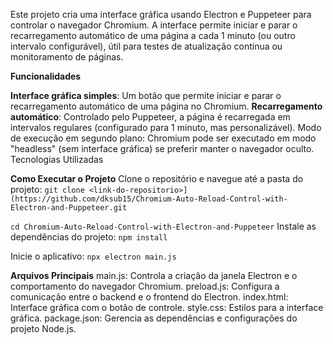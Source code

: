Este projeto cria uma interface gráfica usando Electron e Puppeteer para controlar o navegador Chromium. A interface permite iniciar e parar o recarregamento automático de uma página a cada 1 minuto (ou outro intervalo configurável), útil para testes de atualização contínua ou monitoramento de páginas.

**Funcionalidades**

**Interface gráfica simples**:
Um botão que permite iniciar e parar o recarregamento automático de uma página no Chromium.
**Recarregamento automático**:
Controlado pelo Puppeteer, a página é recarregada em intervalos regulares (configurado para 1 minuto, mas personalizável).
Modo de execução em segundo plano: Chromium pode ser executado em modo "headless" (sem interface gráfica) se preferir manter o navegador oculto.
Tecnologias Utilizadas

**Como Executar o Projeto**
Clone o repositório e navegue até a pasta do projeto:
`git clone <link-do-repositorio>](https://github.com/dksub15/Chromium-Auto-Reload-Control-with-Electron-and-Puppeteer.git`

`cd Chromium-Auto-Reload-Control-with-Electron-and-Puppeteer`
Instale as dependências do projeto:
`npm install`

Inicie o aplicativo:
`npx electron main.js`


**Arquivos Principais**
main.js: Controla a criação da janela Electron e o comportamento do navegador Chromium.
preload.js: Configura a comunicação entre o backend e o frontend do Electron.
index.html: Interface gráfica com o botão de controle.
style.css: Estilos para a interface gráfica.
package.json: Gerencia as dependências e configurações do projeto Node.js.
